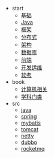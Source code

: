* start
  * [基础](00-base/README.md)
  * [Java](10-java/README.md)
  * [框架](20-framework/README.md)
  * [分布式](30-distributed/README.md)
  * [架构](40-architecture/README.md)
  * [数据库](50-database/README.md)
  * [前端](60-js/README.md)
  * [开发运维](70-dev-ops/README.md)
  * [软考](80-project/exam/README.md)
* book
  * [计算机相关](/99-book/notes/README.md)
  * [学科门类](/99-book/subject/README.md)
* src
  * [java](10-java/src/README.md)
  * [spring](20-framework/src/spring/README.md)
  * [mybatis](20-framework/src/mybatis/README.md)
  * [tomcat](20-framework/src/tomcat/README.md)
  * [netty](20-framework/src/netty/README.md)
  * [dubbo](30-distributed/src/dubbo/README.md)
  * [rocketmq](30-distributed/src/rocketmq/README.md)